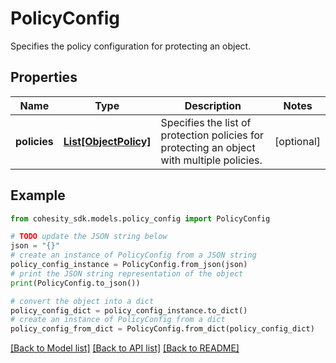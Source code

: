 # PolicyConfig

Specifies the policy configuration for protecting an object.

## Properties

Name | Type | Description | Notes
------------ | ------------- | ------------- | -------------
**policies** | [**List[ObjectPolicy]**](ObjectPolicy.md) | Specifies the list of protection policies for protecting an object with multiple policies. | [optional] 

## Example

```python
from cohesity_sdk.models.policy_config import PolicyConfig

# TODO update the JSON string below
json = "{}"
# create an instance of PolicyConfig from a JSON string
policy_config_instance = PolicyConfig.from_json(json)
# print the JSON string representation of the object
print(PolicyConfig.to_json())

# convert the object into a dict
policy_config_dict = policy_config_instance.to_dict()
# create an instance of PolicyConfig from a dict
policy_config_from_dict = PolicyConfig.from_dict(policy_config_dict)
```
[[Back to Model list]](../README.md#documentation-for-models) [[Back to API list]](../README.md#documentation-for-api-endpoints) [[Back to README]](../README.md)


